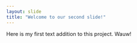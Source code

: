 ```yaml
---
layout: slide
title: "Welcome to our second slide!"
---
```

Here is my first text addition to this project.
Wauw!
